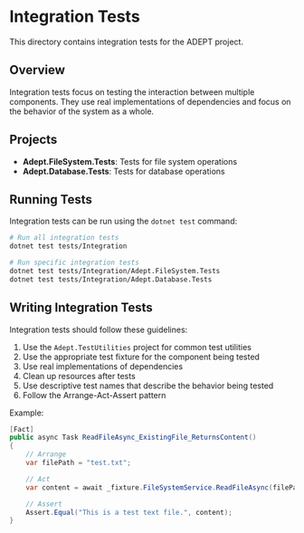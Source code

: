# Integration Tests

This directory contains integration tests for the ADEPT project.

## Overview

Integration tests focus on testing the interaction between multiple components. They use real implementations of dependencies and focus on the behavior of the system as a whole.

## Projects

- **Adept.FileSystem.Tests**: Tests for file system operations
- **Adept.Database.Tests**: Tests for database operations

## Running Tests

Integration tests can be run using the `dotnet test` command:

```bash
# Run all integration tests
dotnet test tests/Integration

# Run specific integration tests
dotnet test tests/Integration/Adept.FileSystem.Tests
dotnet test tests/Integration/Adept.Database.Tests
```

## Writing Integration Tests

Integration tests should follow these guidelines:

1. Use the `Adept.TestUtilities` project for common test utilities
2. Use the appropriate test fixture for the component being tested
3. Use real implementations of dependencies
4. Clean up resources after tests
5. Use descriptive test names that describe the behavior being tested
6. Follow the Arrange-Act-Assert pattern

Example:

```csharp
[Fact]
public async Task ReadFileAsync_ExistingFile_ReturnsContent()
{
    // Arrange
    var filePath = "test.txt";

    // Act
    var content = await _fixture.FileSystemService.ReadFileAsync(filePath);

    // Assert
    Assert.Equal("This is a test text file.", content);
}
```
